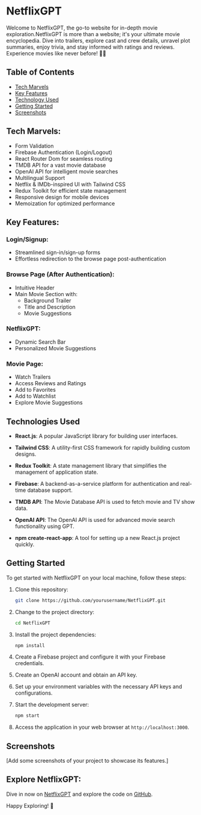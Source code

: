 # NetflixGPT

Welcome to NetflixGPT, the go-to website for in-depth movie exploration.NetflixGPT is more than a website; it's your ultimate movie encyclopedia. Dive into trailers, explore cast and crew details, unravel plot summaries, enjoy trivia, and stay informed with ratings and reviews. Experience movies like never before! 🍿🌟

## Table of Contents

- [Tech Marvels](#tech-marvels)
- [Key Features](#key-features)
- [Technology Used](#tectnology-ysed)
- [Getting Started](#getting-started)
- [Screenshots](#screenshots)

## Tech Marvels:

- Form Validation
- Firebase Authentication (Login/Logout)
- React Router Dom for seamless routing
- TMDB API for a vast movie database
- OpenAI API for intelligent movie searches
- Multilingual Support
- Netflix & IMDb-inspired UI with Tailwind CSS
- Redux Toolkit for efficient state management
- Responsive design for mobile devices
- Memoization for optimized performance

## Key Features:

### Login/Signup:

- Streamlined sign-in/sign-up forms
- Effortless redirection to the browse page post-authentication

### Browse Page (After Authentication):

- Intuitive Header
- Main Movie Section with:
  - Background Trailer
  - Title and Description
  - Movie Suggestions

### NetflixGPT:

- Dynamic Search Bar
- Personalized Movie Suggestions

### Movie Page:

- Watch Trailers
- Access Reviews and Ratings
- Add to Favorites
- Add to Watchlist
- Explore Movie Suggestions

## Technologies Used

- **React.js**: A popular JavaScript library for building user interfaces.

- **Tailwind CSS**: A utility-first CSS framework for rapidly building custom designs.

- **Redux Toolkit**: A state management library that simplifies the management of application state.

- **Firebase**: A backend-as-a-service platform for authentication and real-time database support.

- **TMDB API**: The Movie Database API is used to fetch movie and TV show data.

- **OpenAI API**: The OpenAI API is used for advanced movie search functionality using GPT.

- **npm create-react-app**: A tool for setting up a new React.js project quickly.

## Getting Started

To get started with NetflixGPT on your local machine, follow these steps:

1. Clone this repository:

   ```bash
   git clone https://github.com/yourusername/NetflixGPT.git
   ```

2. Change to the project directory:

   ```bash
   cd NetflixGPT
   ```

3. Install the project dependencies:

   ```bash
   npm install
   ```

4. Create a Firebase project and configure it with your Firebase credentials.

5. Create an OpenAI account and obtain an API key.

6. Set up your environment variables with the necessary API keys and configurations.

7. Start the development server:

   ```bash
   npm start
   ```

8. Access the application in your web browser at `http://localhost:3000`.

## Screenshots

[Add some screenshots of your project to showcase its features.]

## Explore NetflixGPT:

Dive in now on [NetflixGPT](insert-your-link-here) and explore the code on [GitHub](insert-your-GitHub-link-here).

Happy Exploring! 🚀
